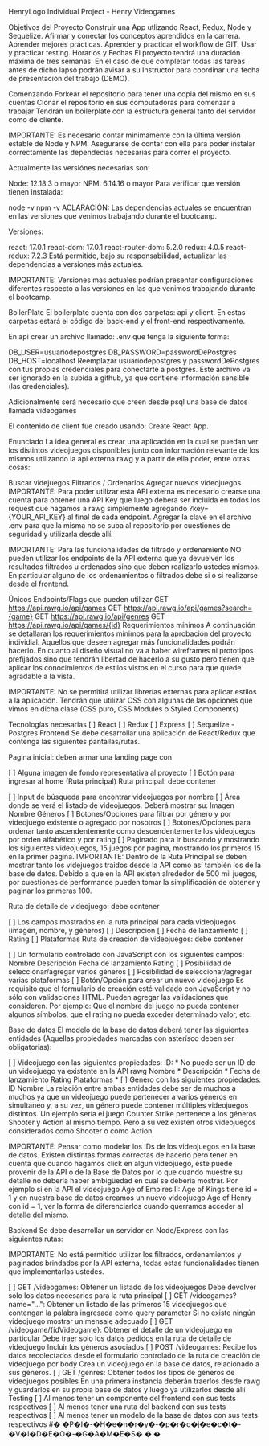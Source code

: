 HenryLogo
Individual Project - Henry Videogames


Objetivos del Proyecto
Construir una App utlizando React, Redux, Node y Sequelize.
Afirmar y conectar los conceptos aprendidos en la carrera.
Aprender mejores prácticas.
Aprender y practicar el workflow de GIT.
Usar y practicar testing.
Horarios y Fechas
El proyecto tendrá una duración máxima de tres semanas. En el caso de que completan todas las tareas antes de dicho lapso podrán avisar a su Instructor para coordinar una fecha de presentación del trabajo (DEMO).

Comenzando
Forkear el repositorio para tener una copia del mismo en sus cuentas
Clonar el repositorio en sus computadoras para comenzar a trabajar
Tendrán un boilerplate con la estructura general tanto del servidor como de cliente.

IMPORTANTE: Es necesario contar minimamente con la última versión estable de Node y NPM. Asegurarse de contar con ella para poder instalar correctamente las dependecias necesarias para correr el proyecto.

Actualmente las versiónes necesarias son:

Node: 12.18.3 o mayor
NPM: 6.14.16 o mayor
Para verificar que versión tienen instalada:

node -v
npm -v
ACLARACIÓN: Las dependencias actuales se encuentran en las versiones que venimos trabajando durante el bootcamp.

Versiones:

react: 17.0.1
react-dom: 17.0.1
react-router-dom: 5.2.0
redux: 4.0.5
react-redux: 7.2.3
Está permitido, bajo su responsabilidad, actualizar las dependencias a versiones más actuales.

IMPORTANTE: Versiones mas actuales podrían presentar configuraciones diferentes respecto a las versiones en las que venimos trabajando durante el bootcamp.

BoilerPlate
El boilerplate cuenta con dos carpetas: api y client. En estas carpetas estará el código del back-end y el front-end respectivamente.

En api crear un archivo llamado: .env que tenga la siguiente forma:

DB_USER=usuariodepostgres
DB_PASSWORD=passwordDePostgres
DB_HOST=localhost
Reemplazar usuariodepostgres y passwordDePostgres con tus propias credenciales para conectarte a postgres. Este archivo va ser ignorado en la subida a github, ya que contiene información sensible (las credenciales).

Adicionalmente será necesario que creen desde psql una base de datos llamada videogames

El contenido de client fue creado usando: Create React App.

Enunciado
La idea general es crear una aplicación en la cual se puedan ver los distintos videojuegos disponibles junto con información relevante de los mismos utilizando la api externa rawg y a partir de ella poder, entre otras cosas:

Buscar videjuegos
Filtrarlos / Ordenarlos
Agregar nuevos videojuegos
IMPORTANTE: Para poder utilizar esta API externa es necesario crearse una cuenta para obtener una API Key que luego debera ser incluida en todos los request que hagamos a rawg simplemente agregando ?key={YOUR_API_KEY} al final de cada endpoint. Agregar la clave en el archivo .env para que la misma no se suba al repositorio por cuestiones de seguridad y utilizarla desde allí.

IMPORTANTE: Para las funcionalidades de filtrado y ordenamiento NO pueden utilizar los endpoints de la API externa que ya devuelven los resultados filtrados u ordenados sino que deben realizarlo ustedes mismos. En particular alguno de los ordenamientos o filtrados debe si o si realizarse desde el frontend.

Únicos Endpoints/Flags que pueden utilizar
GET https://api.rawg.io/api/games
GET https://api.rawg.io/api/games?search={game}
GET https://api.rawg.io/api/genres
GET https://api.rawg.io/api/games/{id}
Requerimientos mínimos
A continuación se detallaran los requerimientos mínimos para la aprobación del proyecto individial. Aquellos que deseen agregar más funcionalidades podrán hacerlo. En cuanto al diseño visual no va a haber wireframes ni prototipos prefijados sino que tendrán libertad de hacerlo a su gusto pero tienen que aplicar los conocimientos de estilos vistos en el curso para que quede agradable a la vista.

IMPORTANTE: No se permitirá utilizar librerías externas para aplicar estilos a la aplicación. Tendrán que utilizar CSS con algunas de las opciones que vimos en dicha clase (CSS puro, CSS Modules o Styled Components)

Tecnologías necesarias
[ ] React
[ ] Redux
[ ] Express
[ ] Sequelize - Postgres
Frontend
Se debe desarrollar una aplicación de React/Redux que contenga las siguientes pantallas/rutas.

Pagina inicial: deben armar una landing page con

[ ] Alguna imagen de fondo representativa al proyecto
[ ] Botón para ingresar al home (Ruta principal)
Ruta principal: debe contener

[ ] Input de búsqueda para encontrar videojuegos por nombre
[ ] Área donde se verá el listado de videojuegos. Deberá mostrar su:
Imagen
Nombre
Géneros
[ ] Botones/Opciones para filtrar por género y por videojuego existente o agregado por nosotros
[ ] Botones/Opciones para ordenar tanto ascendentemente como descendentemente los videojuegos por orden alfabético y por rating
[ ] Paginado para ir buscando y mostrando los siguientes videojuegos, 15 juegos por pagina, mostrando los primeros 15 en la primer pagina.
IMPORTANTE: Dentro de la Ruta Principal se deben mostrar tanto los videjuegos traidos desde la API como así también los de la base de datos. Debido a que en la API existen alrededor de 500 mil juegos, por cuestiones de performance pueden tomar la simplificación de obtener y paginar los primeras 100.

Ruta de detalle de videojuego: debe contener

[ ] Los campos mostrados en la ruta principal para cada videojuegos (imagen, nombre, y géneros)
[ ] Descripción
[ ] Fecha de lanzamiento
[ ] Rating
[ ] Plataformas
Ruta de creación de videojuegos: debe contener

[ ] Un formulario controlado con JavaScript con los siguientes campos:
Nombre
Descripción
Fecha de lanzamiento
Rating
[ ] Posibilidad de seleccionar/agregar varios géneros
[ ] Posibilidad de seleccionar/agregar varias plataformas
[ ] Botón/Opción para crear un nuevo videojuego
Es requisito que el formulario de creación esté validado con JavaScript y no sólo con validaciones HTML. Pueden agregar las validaciones que consideren. Por ejemplo: Que el nombre del juego no pueda contener algunos símbolos, que el rating no pueda exceder determinado valor, etc.

Base de datos
El modelo de la base de datos deberá tener las siguientes entidades (Aquellas propiedades marcadas con asterísco deben ser obligatorias):

[ ] Videojuego con las siguientes propiedades:
ID: * No puede ser un ID de un videojuego ya existente en la API rawg
Nombre *
Descripción *
Fecha de lanzamiento
Rating
Plataformas *
[ ] Genero con las siguientes propiedades:
ID
Nombre
La relación entre ambas entidades debe ser de muchos a muchos ya que un videojuego puede pertenecer a varios géneros en simultaneo y, a su vez, un género puede contener múltiples videojuegos distintos. Un ejemplo sería el juego Counter Strike pertenece a los géneros Shooter y Action al mismo tiempo. Pero a su vez existen otros videojuegos considerados como Shooter o como Action.

IMPORTANTE: Pensar como modelar los IDs de los videojuegos en la base de datos. Existen distintas formas correctas de hacerlo pero tener en cuenta que cuando hagamos click en algun videojuego, este puede provenir de la API o de la Base de Datos por lo que cuando muestre su detalle no debería haber ambigüedad en cual se debería mostrar. Por ejemplo si en la API el videojuego Age of Empires II: Age of Kings tiene id = 1 y en nuestra base de datos creamos un nuevo videojuego Age of Henry con id = 1, ver la forma de diferenciarlos cuando querramos acceder al detalle del mismo.

Backend
Se debe desarrollar un servidor en Node/Express con las siguientes rutas:

IMPORTANTE: No está permitido utilizar los filtrados, ordenamientos y paginados brindados por la API externa, todas estas funcionalidades tienen que implementarlas ustedes.

[ ] GET /videogames:
Obtener un listado de los videojuegos
Debe devolver solo los datos necesarios para la ruta principal
[ ] GET /videogames?name="...":
Obtener un listado de las primeros 15 videojuegos que contengan la palabra ingresada como query parameter
Si no existe ningún videojuego mostrar un mensaje adecuado
[ ] GET /videogame/{idVideogame}:
Obtener el detalle de un videojuego en particular
Debe traer solo los datos pedidos en la ruta de detalle de videojuego
Incluir los géneros asociados
[ ] POST /videogames:
Recibe los datos recolectados desde el formulario controlado de la ruta de creación de videojuego por body
Crea un videojuego en la base de datos, relacionado a sus géneros.
[ ] GET /genres:
Obtener todos los tipos de géneros de videojuegos posibles
En una primera instancia deberán traerlos desde rawg y guardarlos en su propia base de datos y luego ya utilizarlos desde allí
Testing
[ ] Al menos tener un componente del frontend con sus tests respectivos
[ ] Al menos tener una ruta del backend con sus tests respectivos
[ ] Al menos tener un modelo de la base de datos con sus tests respectivos #� �P�I�-�H�e�n�r�y�-�p�r�o�j�e�c�t�-�V�I�D�E�O�-�G�A�M�E�S� � �
